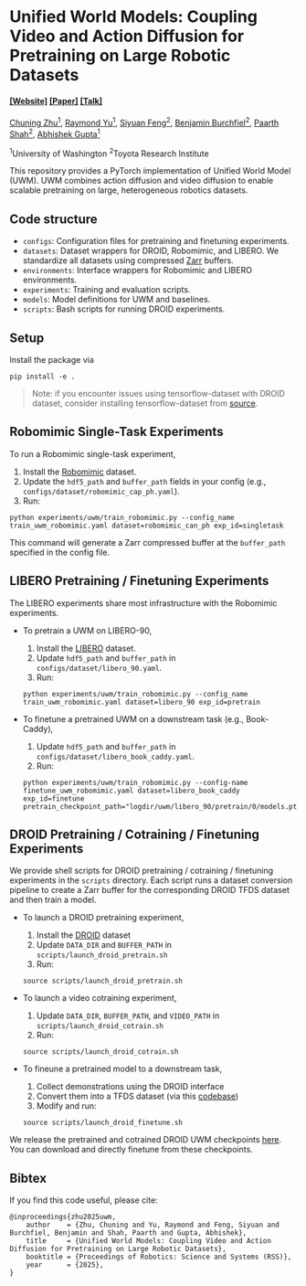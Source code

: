 # Unified World Models: Coupling Video and Action Diffusion for Pretraining on Large Robotic Datasets

####  [[Website]](https://weirdlabuw.github.io/uwm/) [[Paper]](https://arxiv.org/abs/2504.02792) [[Talk]](https://www.youtube.com/watch?v=WwPRxBbZ4kw)

[Chuning Zhu<sup>1</sup>](https://homes.cs.washington.edu/~zchuning/), [Raymond Yu<sup>1</sup>](https://raymondyu5.github.io/), [Siyuan Feng<sup>2</sup>](https://www.cs.cmu.edu/~sfeng/), [Benjamin Burchfiel<sup>2</sup>](https://scholar.google.com/citations?user=eGoTK1YAAAAJ&hl=en), [Paarth Shah<sup>2</sup>](https://www.paarthshah.me/about), [Abhishek Gupta<sup>1</sup>](https://homes.cs.washington.edu/~abhgupta/)<br/>

<sup>1</sup>University of Washington <sup>2</sup>Toyota Research Institute

This repository provides a PyTorch implementation of Unified World Model (UWM). UWM combines action diffusion and video diffusion to enable scalable pretraining on large, heterogeneous robotics datasets.


## Code structure
* `configs`: Configuration files for pretraining and finetuning experiments.
* `datasets`: Dataset wrappers for DROID, Robomimic, and LIBERO. We standardize all datasets using compressed [Zarr](https://zarr.readthedocs.io/en/stable/) buffers.
* `environments`: Interface wrappers for Robomimic and LIBERO environments.
* `experiments`: Training and evaluation scripts.
* `models`: Model definitions for UWM and baselines.
* `scripts`: Bash scripts for running DROID experiments.


## Setup
Install the package via
```
pip install -e .
``` 
> Note: if you encounter issues using tensorflow-dataset with DROID dataset, consider installing tensorflow-dataset from [source](https://github.com/tensorflow/datasets).

## Robomimic Single-Task Experiments
To run a Robomimic single-task experiment,
1. Install the [Robomimic](https://github.com/ARISE-Initiative/robomimic) dataset.
2. Update the `hdf5_path` and `buffer_path` fields in your config (e.g., `configs/dataset/robomimic_cap_ph.yaml`).
3. Run:
```
python experiments/uwm/train_robomimic.py --config_name train_uwm_robomimic.yaml dataset=robomimic_can_ph exp_id=singletask
```
This command will generate a Zarr compressed buffer at the `buffer_path` specified in the config file.

## LIBERO Pretraining / Finetuning Experiments
The LIBERO experiments share most infrastructure with the Robomimic experiments. 

* To pretrain a UWM on LIBERO-90,
    1. Install the [LIBERO](https://github.com/Lifelong-Robot-Learning/LIBERO) dataset.
    2. Update `hdf5_path` and `buffer_path` in `configs/dataset/libero_90.yaml`.
    3. Run:
    ```
    python experiments/uwm/train_robomimic.py --config_name train_uwm_robomimic.yaml dataset=libero_90 exp_id=pretrain
    ```

* To finetune a pretrained UWM on a downstream task (e.g., Book-Caddy),
    1. Update `hdf5_path` and `buffer_path` in `configs/dataset/libero_book_caddy.yaml`.
    2. Run:
    ```
    python experiments/uwm/train_robomimic.py --config-name finetune_uwm_robomimic.yaml dataset=libero_book_caddy exp_id=finetune pretrain_checkpoint_path="logdir/uwm/libero_90/pretrain/0/models.pt"
    ```

## DROID Pretraining / Cotraining / Finetuning Experiments
We provide shell scripts for DROID pretraining / cotraining / finetuning experiments in the `scripts` directory. Each script runs a dataset conversion pipeline to create a Zarr buffer for the corresponding DROID TFDS dataset and then train a model. 

* To launch a DROID pretraining experiment, 
    1. Install the [DROID](https://droid-dataset.github.io/) dataset
    2. Update `DATA_DIR` and `BUFFER_PATH` in `scripts/launch_droid_pretrain.sh`
    3. Run:
    ```
    source scripts/launch_droid_pretrain.sh
    ```

* To launch a video cotraining experiment,
    1. Update `DATA_DIR`, `BUFFER_PATH`, and `VIDEO_PATH` in `scripts/launch_droid_cotrain.sh`
    3. Run:
    ```
    source scripts/launch_droid_cotrain.sh
    ```

* To fineune a pretrained model to a downstream task, 
    1. Collect demonstrations using the DROID interface
    2. Convert them into a TFDS dataset (via this [codebase](https://github.com/kpertsch/droid_dataset_builder))
    3. Modify and run:
    ```
    source scripts/launch_droid_finetune.sh
    ```

We release the pretrained and cotrained DROID UWM checkpoints [here](https://drive.google.com/drive/folders/1M4AuVLMRpSwOf_YAp56bV9AqyZI9ul6g?usp=sharing). You can download and directly finetune from these checkpoints.

## Bibtex
If you find this code useful, please cite:

```
@inproceedings{zhu2025uwm,
    author    = {Zhu, Chuning and Yu, Raymond and Feng, Siyuan and Burchfiel, Benjamin and Shah, Paarth and Gupta, Abhishek},
    title     = {Unified World Models: Coupling Video and Action Diffusion for Pretraining on Large Robotic Datasets},
    booktitle = {Proceedings of Robotics: Science and Systems (RSS)},
    year      = {2025},
}
```
